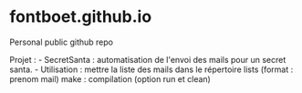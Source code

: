 # fontboet.github.io
Personal public github repo

Projet :
    - SecretSanta : automatisation de l'envoi des mails pour un secret santa.
        - Utilisation : mettre la liste des mails dans le répertoire lists (format : prenom mail)
                        make : compilation (option run et clean)

